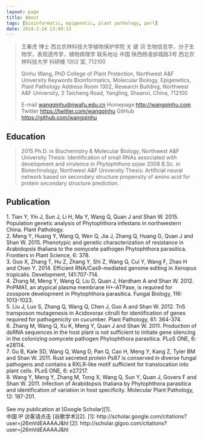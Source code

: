 ```yaml
---
layout: page
title: About
tags: [bioinformatic, epigenetic, plant pathology, perl]
date: 2014-2-24 13:49:13
---
```


<blockquote>王秦虎 博士
西北农林科技大学植物保护学院
关 键 词  生物信息学，分子生物学，表观遗传学，植物病理学
联系地址  中国 陕西杨凌邰城路3号 西北农林科技大学 科研楼 1302 室, 712100

Qinhu Wang, PhD
College of Plant Protection, Northwest A&F University
Keywords  Bioinformatics, Molecular Biology, Epigenetics, Plant Pathology
Address   Room 1302, Research Building, Northwest A&F University,
          3 Taicheng Road, Yangling, Shaanxi, China, 712100

E-mail    <a href="mailto:wangqinhu@nwafu.edu.cn">wangqinhu@nwafu.edu.cn</a>
Homepage  <a href="http://wangqinhu.com">http://wangqinhu.com</a>
Twitter   <a href="https://twitter.com/wangqinhu">https://twitter.com/wangqinhu</a>
GitHub    <a href="https://github.com/wangqinhu">https://github.com/wangqinhu</a></blockquote>

Education
---------

<blockquote>2015      Ph.D. in Biochemistry & Molecular Biology, Northwest A&F University
          Thesis: Identification of small RNAs associated with development and virulence 
          in <i>Phytophthora sojae</i>
2008      B.Sc. in Biotechnology, Northwest A&F University
          Thesis: Artificial neural network based on secondary structure propensity of 
          amino acid for protein secondary structure prediction.</blockquote>

Publication
-----------

<bib>
1.	Tian Y, Yin J, Sun J, Li H, Ma Y, Wang Q, Quan J and Shan W. 2015. Population genetic analysis of Phytophthora infestans in northwestern China. Plant Pathology.
<br>
2.	Meng Y, Huang Y, Wang Q, Wen Q, Jia J, Zhang Q, Huang G, Quan J and Shan W. 2015. Phenotypic and genetic characterization of resistance in Arabidopsis thaliana to the oomycete pathogen Phytophthora parasitica. Frontiers in Plant Science, 6: 378.
<br>
3.	Guo X, Zhang T, Hu Z, Zhang Y, Shi Z, Wang Q, Cui Y, Wang F, Zhao H and Chen Y. 2014. Efficient RNA/Cas9-mediated genome editing in Xenopus tropicalis. Development, 141:707-714.
<br>
4.	Zhang M, Meng Y, Wang Q, Liu D, Quan J, Hardham A and Shan W. 2012. PnPMA1, an atypical plasma membrane H+-ATPase, is required for zoospore development in Phytophthora parasitica. Fungal Biology, 116: 1013-1023.
<br>
5.	Liu J, Luo S, Zhang Q, Wang Q, Chen J, Guo A and Shan W. 2012. Tn5 transposon mutagenesis in Acidovorax citrulli for identification of genes required for pathogenicity on cucumber. Plant Pathology, 61: 364-374.
<br>
6.	Zhang M, Wang Q, Xu K, Meng Y, Quan J and Shan W. 2011. Production of dsRNA sequences in the host plant is not sufficient to initiate gene silencing in the colonizing oomycete pathogen Phytophthora parasitica. PLoS ONE, 6: e28114.
<br>
7.	Gu B, Kale SD, Wang Q, Wang D, Pan Q, Cao H, Meng Y, Kang Z, Tyler BM and Shan W. 2011. Rust secreted protein Ps87 is conserved in diverse fungal pathogens and contains a RXLR-like motif sufficient for translocation into plant cells. PLoS ONE, 6: e27217.
<br>
8.	Wang Y, Meng Y, Zhang M, Tong X, Wang Q, Sun Y, Quan J, Govers F and Shan W. 2011. Infection of Arabidopsis thaliana by Phytophthora parasitica and identification of variation in host specificity. Molecular Plant Pathology, 12: 187-201.
<br>
<br>
See my publication at [Google Scholar][1].
<br>
中国 IP 访客请点击 [谷歌学术][2].
</bib>
[1]: http://scholar.google.com/citations?user=j26mVdEAAAAJ&hl
[2]: http://scholar.glgoo.com/citations?user=j26mVdEAAAAJ&hl
